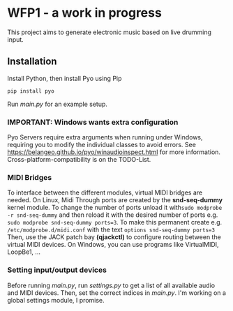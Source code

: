 # WFP1 - a work in progress

This project aims to generate electronic music based on live drumming input.

## Installation
Install Python, then install Pyo using Pip
``` shell
pip install pyo
```
Run _main.py_ for an example setup.

### IMPORTANT: Windows wants extra configuration
Pyo Servers require extra arguments when running under Windows, requiring you to modify the individual classes to avoid errors. See https://belangeo.github.io/pyo/winaudioinspect.html for more information. Cross-platform-compatibility is on the TODO-List.

### MIDI Bridges
To interface between the different modules, virtual MIDI bridges are needed.
On Linux, Midi Through ports are created by the **snd-seq-dummy** kernel module. To change the number of ports unload it with`sudo modprobe -r snd-seq-dummy` and then reload it with the desired number of ports e.g. `sudo modprobe snd-seq-dummy ports=3`. To make this permanent create e.g. `/etc/modprobe.d/midi.conf` with the text `options snd-seq-dummy ports=3`
Then, use the JACK patch bay **(qjackctl)** to configure routing between the virtual MIDI devices.
On Windows, you can use programs like VirtualMIDI, LoopBe1, ...

### Setting input/output devices
Before running _main.py_, run _settings.py_ to get a list of all available audio and MIDI devices. Then, set the correct indices in _main.py_. I'm working on a global settings module, I promise.
